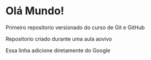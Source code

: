 # Olá Mundo!
 Primeiro repositorio versionado do curso de Git e GitHub

Repositorio criado durante uma aula aovivo

Essa linha adicione diretamente do Google

